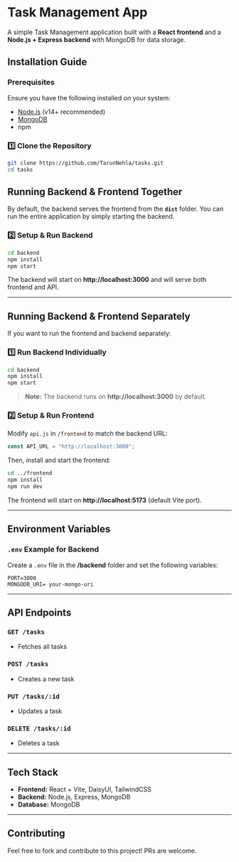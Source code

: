 # Task Management App

A simple Task Management application built with a **React frontend** and a **Node.js + Express backend** with MongoDB for data storage.

## Installation Guide

### Prerequisites
Ensure you have the following installed on your system:
- [Node.js](https://nodejs.org/) (v14+ recommended)
- [MongoDB](https://www.mongodb.com/atlas)
- npm

### 1️⃣ Clone the Repository
```sh
git clone https://github.com/TarunNehla/tasks.git
cd tasks
```

## Running Backend & Frontend Together
By default, the backend serves the frontend from the **`dist`** folder. You can run the entire application by simply starting the backend.

### 2️⃣ Setup & Run Backend
```sh
cd backend
npm install
npm start
```
The backend will start on **http://localhost:3000** and will serve both frontend and API.

---
## Running Backend & Frontend Separately
If you want to run the frontend and backend separately:

### 1️⃣ Run Backend Individually
```sh
cd backend
npm install
npm start
```
> **Note:** The backend runs on **http://localhost:3000** by default.

### 2️⃣ Setup & Run Frontend
Modify `api.js` in `/frontend` to match the backend URL:
```js
const API_URL = "http://localhost:3000";
```
Then, install and start the frontend:
```sh
cd ../frontend
npm install
npm run dev
```
The frontend will start on **http://localhost:5173** (default Vite port).

---

## Environment Variables
### `.env` Example for Backend
Create a `.env` file in the **/backend** folder and set the following variables:
```env
PORT=3000
MONGODB_URI= your-mongo-uri
```

---
## API Endpoints
### `GET /tasks`
- Fetches all tasks

### `POST /tasks`
- Creates a new task

### `PUT /tasks/:id`
- Updates a task

### `DELETE /tasks/:id`
- Deletes a task

---
## Tech Stack
- **Frontend:** React + Vite, DaisyUI, TailwindCSS
- **Backend:** Node.js, Express, MongoDB
- **Database:** MongoDB

---
## Contributing
Feel free to fork and contribute to this project! PRs are welcome.



